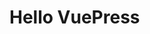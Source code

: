 <!--
 * @Author: zhangliangcai leancai@126.com
 * @Date: 2022-12-08 17:18:44
 * @LastEditors: zhangliangcai leancai@126.com
 * @LastEditTime: 2022-12-08 17:29:10
 * @FilePath: \VuePressDemo\docs\README.md
 * @Description: 这是默认设置,请设置`customMade`, 打开koroFileHeader查看配置 进行设置: https://github.com/OBKoro1/koro1FileHeader/wiki/%E9%85%8D%E7%BD%AE
-->

# Hello VuePress
